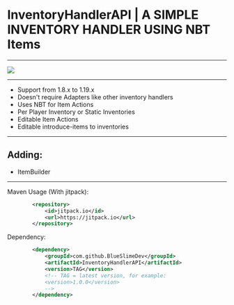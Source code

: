 # InventoryHandlerAPI | A SIMPLE INVENTORY HANDLER USING NBT Items

---

[![](https://jitpack.io/v/BlueSlimeDev/InventoryHandlerAPI.svg)](https://jitpack.io/#BlueSlimeDev/InventoryHandlerAPI)

---

* Support from 1.8.x to 1.19.x
* Doesn't require Adapters like other inventory handlers
* Uses NBT for Item Actions
* Per Player Inventory or Static Inventories
* Editable Item Actions
* Editable introduce-items to inventories

---

## Adding:
* ItemBuilder

---

Maven Usage (With jitpack):
```XML
        <repository>
            <id>jitpack.io</id>
            <url>https://jitpack.io</url>
        </repository>
```

Dependency:
```XML
        <dependency>
            <groupId>com.github.BlueSlimeDev</groupId>
            <artifactId>InventoryHandlerAPI</artifactId>
            <version>TAG</version>
            <!-- TAG = latest version, for example:
            <version>1.0.0</version>
            -->
        </dependency>
```